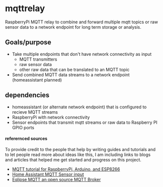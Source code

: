 # mqttrelay
RaspberryPi MQTT relay to combine and forward multiple mqtt topics or raw sensor data to a network endpoint for long term storage or analysis.  

## Goals/purpose
- Take multiple endpoints that don't have network connectivity as input
  - MQTT transmitters
  - raw sensor data
  - other raw data that can be translated to an MQTT topic
- Send combined MQTT data streams to a network endpoint (homeassistant planned)

## dependencies
- homeassistant (or alternate network endpoint) that is configured to recieve MQTT streams
- RaspberryPi with network connectivity
- Sensor endpoints that transmit mqtt streams or raw data to Raspberry PI GPIO ports 

#### referernced sources
To provide credit to the people that help by writing guides and tutorials and to let people read more about ideas like this, I am including links to blogs and articles that helped me get started and progress on this project.
- [MQTT tutorial for RaspberryPi, Arduino, and ESP8266](https://www.baldengineer.com/mqtt-tutorial.html)
- [Home Assistant MQTT Sensor input](https://www.home-assistant.io/components/sensor.mqtt/)
- [Eqlipse MQTT an open source MQTT Broker](http://mosquitto.org/)

